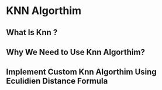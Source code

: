 # KNN Algorthim 
## What Is Knn ?
## Why We Need to Use Knn  Algorthim?
## Implement Custom Knn Algorthim Using Eculidien Distance Formula

